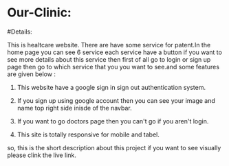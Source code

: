 # Our-Clinic:

#Details:

This is healtcare website. There are have some service for patent.In the home page you can see 6 service each service have a button if you want to see more details about this service then first of all go to login or sign up page then go to which service that you you want to see.and some features are given below : 

1. This website have a google sign in sign out authentication system.

2. If you sign up using google account then you can see your image and name top right side inisde of the navbar.

3. If you want to go doctors page then you can't go if you aren't login.

4. This site is totally responsive for mobile and tabel.

so, this is the short description about this project if you want to see visually please clink the live link.
